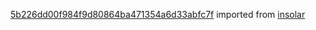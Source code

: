 [5b226dd00f984f9d80864ba471354a6d33abfc7f](https://github.com/insolar/insolar/commit/5b226dd00f984f9d80864ba471354a6d33abfc7f) imported from [insolar](https://github.com/insolar/insolar)
